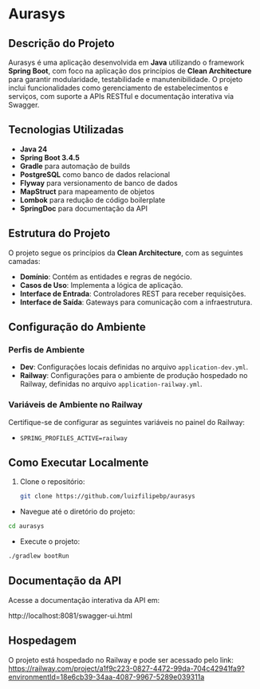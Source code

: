 # Aurasys

## Descrição do Projeto

Aurasys é uma aplicação desenvolvida em **Java** utilizando o framework **Spring Boot**, com foco na aplicação dos
princípios de **Clean Architecture** para garantir modularidade, testabilidade e manutenibilidade. O projeto inclui
funcionalidades como gerenciamento de estabelecimentos e serviços, com suporte a APIs RESTful e documentação interativa
via Swagger.

## Tecnologias Utilizadas

- **Java 24**
- **Spring Boot 3.4.5**
- **Gradle** para automação de builds
- **PostgreSQL** como banco de dados relacional
- **Flyway** para versionamento de banco de dados
- **MapStruct** para mapeamento de objetos
- **Lombok** para redução de código boilerplate
- **SpringDoc** para documentação da API

## Estrutura do Projeto

O projeto segue os princípios da **Clean Architecture**, com as seguintes camadas:

- **Domínio**: Contém as entidades e regras de negócio.
- **Casos de Uso**: Implementa a lógica de aplicação.
- **Interface de Entrada**: Controladores REST para receber requisições.
- **Interface de Saída**: Gateways para comunicação com a infraestrutura.

## Configuração do Ambiente

### Perfis de Ambiente

- **Dev**: Configurações locais definidas no arquivo `application-dev.yml`.
- **Railway**: Configurações para o ambiente de produção hospedado no Railway, definidas no arquivo
  `application-railway.yml`.

### Variáveis de Ambiente no Railway

Certifique-se de configurar as seguintes variáveis no painel do Railway:

- `SPRING_PROFILES_ACTIVE=railway`

## Como Executar Localmente

1. Clone o repositório:
   ```bash
   git clone https://github.com/luizfilipebp/aurasys
   ```

- Navegue até o diretório do projeto:

 ```bash
cd aurasys
   ```

- Execute o projeto:

```bash
./gradlew bootRun
```

## Documentação da API
Acesse a documentação interativa da API em:

http://localhost:8081/swagger-ui.html

## Hospedagem
O projeto está hospedado no Railway e pode ser acessado pelo
link: https://railway.com/project/a1f9c223-0827-4472-99da-704c42941fa9?environmentId=18e6cb39-34aa-4087-9967-5289e039311a